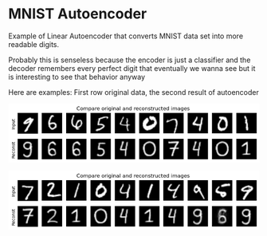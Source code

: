 # MNIST Autoencoder

Example of Linear Autoencoder that converts MNIST data set into more readable digits.

Probably this is senseless because the encoder is just a classifier and the decoder remembers every perfect digit that eventually we wanna see but it is interesting to see that behavior anyway

Here are examples:
First row original data, the second result of autoencoder

![Exapmpe output #1](/images/output.png?raw=true "Exapmpe output #1")

![Exapmpe output #2](/images/output2.png?raw=true "Exapmpe output #2")
